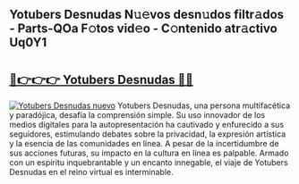 ## Yotubers Desnudas N𝚞𝚎vos desn𝚞dos filtr𝚊dos - Parts-QOa F𝚘tos vid𝚎o - C𝚘ntenido atr𝚊ctivo Uq0Y1

# <h2><a href="http://mb18qz.tromn.icu/?c=Yotubers+Desnudas">🔗👉👉👉 Yotubers Desnudas 🔗🔗</a></h2>

[![Yotubers Desnudas nuevo](https://i.imgur.com/pEAQMta.gif)](http://mb18qz.tromn.icu/?c=Yotubers+Desnudas)
Yotubers Desnudas, una persona multifacética y paradójica, desafía la comprensión simple. Su uso innovador de los medios digitales para la autopresentación ha cautivado y enfurecido a sus seguidores, estimulando debates sobre la privacidad, la expresión artística y la esencia de las comunidades en línea. A pesar de la incertidumbre de sus acciones futuras, su impacto en la cultura en línea es palpable. Armado con un espíritu inquebrantable y un encanto innegable, el viaje de Yotubers Desnudas en el reino virtual es interminable.
